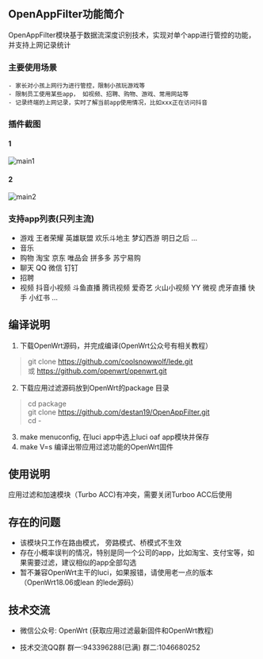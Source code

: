 
## OpenAppFilter功能简介

OpenAppFilter模块基于数据流深度识别技术，实现对单个app进行管控的功能，并支持上网记录统计

### 主要使用场景
	- 家长对小孩上网行为进行管控，限制小孩玩游戏等
	- 限制员工使用某些app， 如视频、招聘、购物、游戏、常用网站等
	- 记录终端的上网记录，实时了解当前app使用情况，比如xxx正在访问抖音
	
### 插件截图
#### 1
![main1](https://github.com/destan19/images/blob/master/oaf/main1.png)


#### 2
![main2](https://github.com/destan19/images/blob/master/oaf/main2.png)

### 支持app列表(只列主流)
 - 游戏
   王者荣耀 英雄联盟 欢乐斗地主 梦幻西游 明日之后 ...
 - 音乐
 - 购物
   淘宝 京东 唯品会 拼多多 苏宁易购
 - 聊天
	QQ 微信 钉钉 
 - 招聘
 - 视频
   抖音小视频 斗鱼直播 腾讯视频 爱奇艺 火山小视频 YY 微视 虎牙直播 快手 小红书 ...

## 编译说明
1. 下载OpenWrt源码，并完成编译(OpenWrt公众号有相关教程）
> git clone https://github.com/coolsnowwolf/lede.git  
> 或 https://github.com/openwrt/openwrt.git  
2. 下载应用过滤源码放到OpenWrt的package 目录
> cd package  
git clone https://github.com/destan19/OpenAppFilter.git  
cd -
3. make menuconfig, 在luci app中选上luci oaf app模块并保存 
4. make V=s 编译出带应用过滤功能的OpenWrt固件 

## 使用说明
应用过滤和加速模块（Turbo ACC)有冲突，需要关闭Turboo ACC后使用



## 存在的问题
- 该模块只工作在路由模式， 旁路模式、桥模式不生效  
- 存在小概率误判的情况，特别是同一个公司的app，比如淘宝、支付宝等，如果需要过滤，建议相似的app全部勾选  
- 暂不兼容OpenWrt主干的luci，如果报错，请使用老一点的版本（OpenWrt18.06或lean 的lede源码）  

## 技术交流

- 微信公众号: OpenWrt (获取应用过滤最新固件和OpenWrt教程)

- 技术交流QQ群 
群一:943396288(已满)
群二:1046680252
